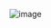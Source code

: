 
![image](https://user-images.githubusercontent.com/98131730/236651155-34d9303b-d916-434e-8a9a-707ecac28666.png)
